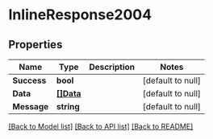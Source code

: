 # InlineResponse2004

## Properties
Name | Type | Description | Notes
------------ | ------------- | ------------- | -------------
**Success** | **bool** |  | [default to null]
**Data** | [**[]Data**](Data.md) |  | [default to null]
**Message** | **string** |  | [default to null]

[[Back to Model list]](../README.md#documentation-for-models) [[Back to API list]](../README.md#documentation-for-api-endpoints) [[Back to README]](../README.md)

